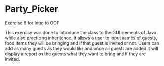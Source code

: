 # Party_Picker
Exercise 8 for Intro to OOP

This exercise was done to introduce the class to the GUI elements of Java while also practicing inheritence.
It allows a user to input names of guests, food items they will be bringing and if that guest is invited or not.
Users can add as many guests as they would like and once all guests are added it will display a report on the guests what they want to bring
and if they are invited.
